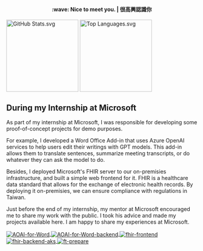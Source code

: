 <h4 align="center">
    :wave: Nice to meet you. | 很高興認識你
</h4>

<picture>
    <source
        srcset="https://github-readme-stats-alan-kuan.vercel.app/api?username=Alan-Kuan&show_icons=true&theme=gruvbox"
        media="(prefers-color-scheme: dark)"
    />
    <source
        srcset="https://github-readme-stats-alan-kuan.vercel.app/api?username=Alan-Kuan&show_icons=true"
        media="(prefers-color-scheme: light), (prefers-color-scheme: no-preference)"
    />
    <img
        alt="GitHub Stats.svg"
        height="190px" align="center"
        src="https://github-readme-stats-alan-kuan.vercel.app/api?username=Alan-Kuan&show_icons=true"
    />
</picture>

<picture>
    <source
        srcset="https://github-readme-stats-alan-kuan.vercel.app/api/top-langs?username=Alan-Kuan&layout=compact&theme=gruvbox"
        media="(prefers-color-scheme: dark)"
    />
    <source
        srcset="https://github-readme-stats-alan-kuan.vercel.app/api/top-langs?username=Alan-Kuan&layout=compact"
        media="(prefers-color-scheme: light), (prefers-color-scheme: no-preference)"
    />
    <img
        alt="Top Languages.svg"
        height="190px" align="center"
        src="https://github-readme-stats-alan-kuan.vercel.app/api/top-langs?username=Alan-Kuan&layout=compact"
    />
</picture>

## During my Internship at Microsoft
As part of my internship at Microsoft, I was responsible for developing some proof-of-concept projects for demo purposes.

For example, I developed a Word Office Add-in that uses Azure OpenAI services to help users edit their writings with GPT models.
This add-in allows them to translate sentences, summarize meeting transcripts, or do whatever they can ask the model to do.

Besides, I deployed Microsoft's FHIR server to our on-premisies infrastructure, and built a simple web frontend for it.
FHIR is a healthcare data standard that allows for the exchange of electronic health records.
By deploying it on-premisies, we can ensure compliance with regulations in Taiwan.

Just before the end of my internship, my mentor at Microsoft encouraged me to share my work with the public.
I took his advice and made my projects available here.
I am happy to share my experiences at Microsoft.

<a href="https://github.com/Alan-Kuan/AOAI-for-Word">
    <picture>
        <source
            srcset="https://github-readme-stats-alan-kuan.vercel.app/api/pin?username=Alan-Kuan&repo=AOAI-for-Word&theme=gruvbox"
            media="(prefers-color-scheme: dark)"
        />
        <source
            srcset="https://github-readme-stats-alan-kuan.vercel.app/api/pin?username=Alan-Kuan&repo=AOAI-for-Word"
            media="(prefers-color-scheme: light), (prefers-color-scheme: no-preference)"
        />
        <img
            alt="AOAI-for-Word"
            align="center"
            src="https://github-readme-stats-alan-kuan.vercel.app/api/pin/?username=Alan-Kuan&repo=AOAI-for-Word"
        />
    </picture>
</a>

<a href="https://github.com/Alan-Kuan/AOAI-for-Word-backend">
    <picture>
        <source
            srcset="https://github-readme-stats-alan-kuan.vercel.app/api/pin?username=Alan-Kuan&repo=AOAI-for-Word-backend&theme=gruvbox"
            media="(prefers-color-scheme: dark)"
        />
        <source
            srcset="https://github-readme-stats-alan-kuan.vercel.app/api/pin?username=Alan-Kuan&repo=AOAI-for-Word-backend"
            media="(prefers-color-scheme: light), (prefers-color-scheme: no-preference)"
        />
        <img
            alt="AOAI-for-Word-backend"
            align="center"
            src="https://github-readme-stats-alan-kuan.vercel.app/api/pin/?username=Alan-Kuan&repo=AOAI-for-Word-backend"
        />
    </picture>
</a>

<a href="https://github.com/Alan-Kuan/fhir-frontend">
    <picture>
        <source
            srcset="https://github-readme-stats-alan-kuan.vercel.app/api/pin?username=Alan-Kuan&repo=fhir-frontend&theme=gruvbox"
            media="(prefers-color-scheme: dark)"
        />
        <source
            srcset="https://github-readme-stats-alan-kuan.vercel.app/api/pin?username=Alan-Kuan&repo=fhir-frontend"
            media="(prefers-color-scheme: light), (prefers-color-scheme: no-preference)"
        />
        <img
            alt="fhir-frontend"
            align="center"
            src="https://github-readme-stats-alan-kuan.vercel.app/api/pin/?username=Alan-Kuan&repo=fhir-frontend"
        />
    </picture>
</a>

<a href="https://github.com/Alan-Kuan/fhir-backend-aks">
    <picture>
        <source
            srcset="https://github-readme-stats-alan-kuan.vercel.app/api/pin?username=Alan-Kuan&repo=fhir-backend-aks&theme=gruvbox"
            media="(prefers-color-scheme: dark)"
        />
        <source
            srcset="https://github-readme-stats-alan-kuan.vercel.app/api/pin?username=Alan-Kuan&repo=fhir-backend-aks"
            media="(prefers-color-scheme: light), (prefers-color-scheme: no-preference)"
        />
        <img
            alt="fhir-backend-aks"
            align="center"
            src="https://github-readme-stats-alan-kuan.vercel.app/api/pin/?username=Alan-Kuan&repo=fhir-backend-aks"
        />
    </picture>
</a>

<a href="https://github.com/Alan-Kuan/ft-prepare">
    <picture>
        <source
            srcset="https://github-readme-stats-alan-kuan.vercel.app/api/pin?username=Alan-Kuan&repo=ft-prepare&theme=gruvbox"
            media="(prefers-color-scheme: dark)"
        />
        <source
            srcset="https://github-readme-stats-alan-kuan.vercel.app/api/pin?username=Alan-Kuan&repo=ft-prepare"
            media="(prefers-color-scheme: light), (prefers-color-scheme: no-preference)"
        />
        <img
            alt="ft-prepare"
            align="center"
            src="https://github-readme-stats-alan-kuan.vercel.app/api/pin/?username=Alan-Kuan&repo=ft-prepare"
        />
    </picture>
</a>
